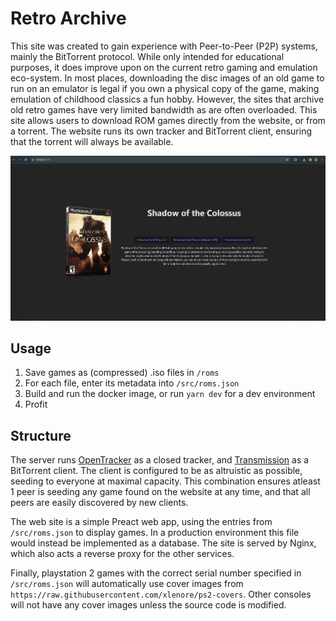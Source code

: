 # Retro Archive
This site was created to gain experience with Peer-to-Peer (P2P) systems, mainly the BitTorrent protocol. While only intended for educational purposes, it does improve upon on the current retro gaming and emulation eco-system. In most places, downloading the disc images of an old game to run on an emulator is legal if you own a physical copy of the game, making emulation of childhood classics a fun hobby. However, the sites that archive old retro games have very limited bandwidth as are often overloaded. This site allows users to download ROM games directly from the website, or from a torrent. The website runs its own tracker and BitTorrent client, ensuring that the torrent will always be available.

![Image preview of site](preview.png)

## Usage
1. Save games as (compressed) .iso files in `/roms`
2. For each file, enter its metadata into `/src/roms.json`
3. Build and run the docker image, or run `yarn dev` for a dev environment
4. Profit

## Structure
The server runs [OpenTracker](https://erdgeist.org/arts/software/opentracker/) as a closed tracker, and [Transmission](https://transmissionbt.com/) as a BitTorrent client. The client is configured to be as altruistic as possible, seeding to everyone at maximal capacity. This combination ensures atleast 1 peer is seeding any game found on the website at any time, and that all peers are easily discovered by new clients. 

The web site is a simple Preact web app, using the entries from `/src/roms.json` to display games. In a production environment this file would instead be implemented as a database. The site is served by Nginx, which also acts a reverse proxy for the other services.

Finally, playstation 2 games with the correct serial number specified in `/src/roms.json` will automatically use cover images from `https://raw.githubusercontent.com/xlenore/ps2-covers`. Other consoles will not have any cover images unless the source code is modified.